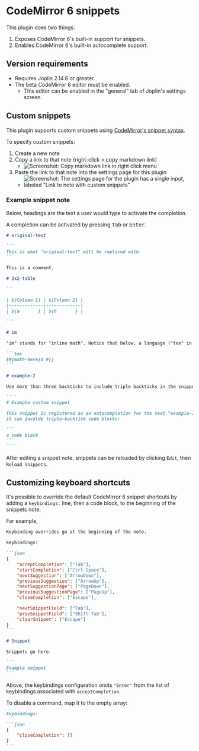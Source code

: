 # CodeMirror 6 snippets

This plugin does two things:

1. Exposes CodeMirror 6's built-in support for snippets.
2. Enables CodeMirror 6's built-in autocomplete support.

## Version requirements

- Requires Joplin 2.14.6 or greater.
- The beta CodeMirror 6 editor must be enabled.
  - This editor can be enabled in the "general" tab of Joplin's settings screen.

## Custom snippets

This plugin supports custom snippets using [CodeMirror's snippet syntax](https://codemirror.net/docs/ref/#autocomplete.snippet).

To specify custom snippets:

1. Create a new note
2. Copy a link to that note (right-click > copy markdown link)
   - ![Screenshot: Copy markdown link in right click menu](https://github.com/personalizedrefrigerator/joplin-plugin-codemirror-6-snippets/assets/46334387/0f1fddef-9094-4549-a982-39a08077b1c8)
3. Paste the link to that note into the settings page for this plugin
   - ![Screenshot: The settings page for the plugin has a single input, labeled "Link to note with custom snippets"](https://github.com/personalizedrefrigerator/joplin-plugin-codemirror-6-snippets/assets/46334387/bf2815d9-b50e-411f-934d-b8f3cc68735f)

### Example snippet note

Below, headings are the text a user would type to activate the completion.

A completion can be activated by pressing <kbd>Tab</kbd> or <kbd>Enter</kbd>.

`````markdown
# original-text

```
This is what "original-text" will be replaced with.
```

This is a comment.

# 2x2-table

```

| ${Column 1} | ${Column 2} |
|-------------|-------------|
| ${a       } | ${b       } |

```

# im

"im" stands for "inline math". Notice that below, a language ("tex" in this case) can be specified for the snippet block. Doing so doesn't affect the snippet.

```tex
$#{math-here}$ #{}
```

# example-2

Use more than three backticks to include triple backticks in the snippet

````
# Example custom snippet

This snippet is registered as an autocompletion for the text "example-2". Because its snippet uses four backticks,
it can inculde triple-backtick code blocks:

```
a code block
```
````
`````

After editing a snippet note, snippets can be reloaded by clicking `Edit`, then `Reload snippets`.

## Customizing keyboard shortcuts

It's possible to override the default CodeMirror 6 snippet shortcuts by adding a `keybindings:` line, then a code block, to the beginning of the snippets note.

For example,

````markdown
Keybinding overrides go at the beginning of the note.

keybindings:

```json
{
	"acceptCompletion": ["Tab"],
	"startCompletion": ["Ctrl-Space"],
	"nextSuggestion": ["ArrowDown"],
	"previousSuggestion": ["ArrowUp"],
	"nextSuggestionPage": ["PageDown"],
	"previousSuggestionPage": ["PageUp"],
	"closeCompletion": ["Escape"],

	"nextSnippetField": ["Tab"],
	"prevSnippetField": ["Shift-Tab"],
	"clearSnippet": ["Escape"]
}
```

# Snippet

Snippets go here.

```
Example snippet
```
````

Above, the keybindings configuration omits `"Enter"` from the list of keybindings associated with `acceptCompletion`.

To disable a command, map it to the empty array:

````markdown
keybindings:

```json
{
	"closeCompletion": []
}
```
````
